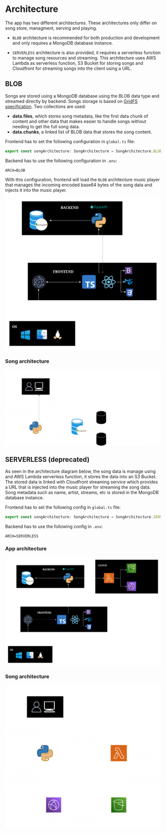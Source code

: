 # Architecture

The app has two different architectures. These architectures only differ on song store, managment, serving
and playing.

* `BLOB` architecture is recommended for both production and development and only requires a MongoDB database instance.

* `SERVERLESS` architecture is also provided, it requires a serverless function to manage song resources and streaming. This architecture uses AWS Lambda as serverless function, S3 Bucket for storing songs and Cloudfront for streaming songs into the client using a URL.

## BLOB

Songs are stored using a MongoDB database using the BLOB data type and streamed directly by backend.
Songs storage is based on [GridFS specification](https://www.mongodb.com/docs/manual/core/gridfs/). Two collections are used:

* **data.files**, which stores song metadata, like the first data chunk of content and other data that
makes easier to handle songs without needing to get the full song data.
* **data.chunks**, a linked list of BLOB data that stores the song content.

Frontend has to set the following configuration in `global.ts` file:

```ts
export const songArchitecture: SongArchitecture = SongArchitecture.BLOB_ARCHITECTURE;
```

Backend has to use the following configuration in `.env`:

```console
ARCH=BLOB
```

With this configuration, frontend will load the `BLOB` architecture music player that manages the incoming
encoded base64 bytes of the song data and injects it into the music player.

![BLOB ARCHITECTURE](assets/architecture/app_architecture_blob.png)

### Song architecture

![SONG ARCHITECTURE](assets/architecture/song-architecture-blob.png)

## SERVERLESS (deprecated)

As seen in the architecture diagram below, the song data is manage using and AWS Lambda serverless function, it
stores the data into an S3 Bucket. The stored data is linked with Cloudfront streaming service which provides
a URL that is injected into the music player for streaming the song data. Song metadata such as name, artist, streams, etc is stored in the MongoDB database instance.

Frontend has to set the following config in `global.ts` file:

```ts
export const songArchitecture: SongArchitecture = SongArchitecture.SERVERLESS_ARCHITECTURE;
```

Backend has to use the following config in `.env`:

```console
ARCH=SERVERLESS
```

### App architecture
![STREAMING SERVERLESS ARCHITECTURE](assets/architecture/app_architecture_serverless.png)

### Song architecture
![STREAMING SONG ARCHITECTURE](assets/architecture/song_architecture_serverless.png)
